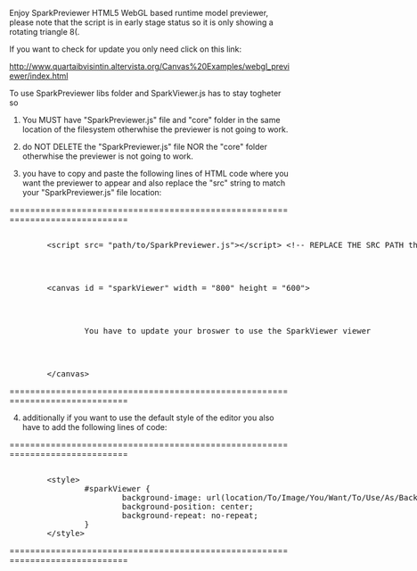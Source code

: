 Enjoy SparkPreviewer HTML5 WebGL based runtime model previewer, please note that the script is in early stage status so it is only showing a rotating triangle 8(.

If you want to check for update you only need click on this link:

http://www.quartaibvisintin.altervista.org/Canvas%20Examples/webgl_previewer/index.html

To use SparkPreviewer libs folder and SparkViewer.js has to stay togheter so

1. You MUST have "SparkPreviewer.js" file and "core" folder in the same location of the filesystem otherwhise the previewer is not going to work.

2. do NOT DELETE the "SparkPreviewer.js" file NOR the "core" folder otherwhise the previewer is not going to work.

3. you have to copy and paste the following lines of HTML code where you want the previewer to appear and also replace the "src" string to match your "SparkPreviewer.js" file location:

============================================================================= 

<xmp>
        <script src= "path/to/SparkPreviewer.js"></script> <!-- REPLACE THE SRC PATH the script will do the rest -->
</xmp>
<br/>
<xmp>
        <canvas id = "sparkViewer" width = "800" height = "600">
</xmp>
<br/>
<xmp>
                You have to update your broswer to use the SparkViewer viewer
</xmp>
<br/>
<xmp>
        </canvas>
</xmp>

 =============================================================================
        
4. additionally if you want to use the default style of the editor you also have to add the following lines of code:

============================================================================= 

<!-- the following lines are optional and usefull only if you want the previewer to activate on a mouseClick-->
<xmp>
        <style>
                #sparkViewer {
                        background-image: url(location/To/Image/You/Want/To/Use/As/Background);   /* replace this string */
                        background-position: center;
                        background-repeat: no-repeat;
                }
        </style>
</xmp>

 =============================================================================
